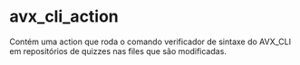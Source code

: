 # avx_cli_action
Contém uma action que roda o comando verificador de sintaxe do AVX_CLI em repositórios de quizzes nas files que são modificadas. 
